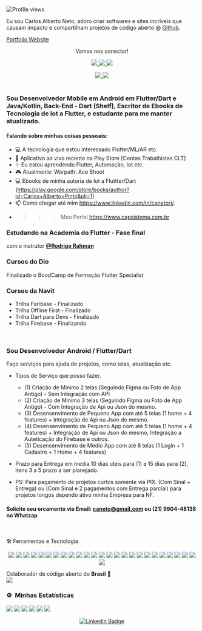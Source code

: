 <link rel="stylesheet" href="../css/social-circles.min.css">
<p align="left"> <img src="https://komarev.com/ghpvc/?username=caneto&color=lightgrey&style=flat" alt="Profile views" /> </p>

<p>Eu sou Carlos Alberto Neto, adoro criar softwares e sites incríveis que causam impacto e compartilham projetos de código aberto @ <a href="https://github.com/caneto">Github</a>.</p>

<p><a href="http://caneto.github.io/">Portfolio Website</a></p>
<p align="center">Vamos nos conectar!</p>
<p align="center">
<a href="https://www.facebook.com/carlos.albertoneto.75">
    <img src="https://img.shields.io/badge/Facebook-1877F2?style=for-the-badge&logo=facebook&logoColor=white" />
</a>
<a href="https://twitter.com/caneto/">
    <img src="https://img.shields.io/badge/Twitter-1DA1F2?style=for-the-badge&logo=twitter&logoColor=white" />
</a>
<a href="https://caneto.github.io/">
    <img src="https://img.shields.io/badge/Portfolio-12100E?style=for-the-badge&logo=medium&logoColor=white" />
</a>
<!--<a href="https://stackoverflow.com/users/12297382/zunairpervaiz">
    <img src="https://img.shields.io/badge/Stack_Overflow-FE7A16?style=for-the-badge&logo=stack-overflow&logoColor=white" />
</a>-->
 </p>

 <div align="center">
   <a  href ="mailto://caneto@gmail.com"><img src="https://img.shields.io/badge/Gmail-D14836?style=for-the-badge&logo=gmail&logoColor=white"</a> 
    <a target="_blank" href="https://github.com/caneto/caneto/blob/main/CV-novo-2024.pdf">
    <img src="https://img.shields.io/badge/curriculum-c?style=for-the-badge&logo=adobe-acrobat-reader&logoColor=white&color=BD0807"/>
  </a>
  </br>
  </br>
</div>

### Sou Desenvolvedor Mobile em Android em Flutter/Dart e Java/Kotlin, Back-End - Dart (Shelf), Escritor de Ebooks de Tecnologia de Iot a Flutter, e estudante para me manter atualizado.

#### Falando sobre minhas coisas pessoais:
- 💻 A tecnologia que estou interessado Flutter/ML/AR etc.
- 📱 Aplicativo ao vivo recente na Play Store [Contas Trabalhistas CLT]
- ✨ Eu estou aprendendo Flutter, Automação, Iot etc.
- 🎮 Atualmente: Warpath: Ace Shoot 
- 💻 Ebooks de minha autoria de Iot a Fluttter/Dart (https://play.google.com/store/books/author?id=Carlos+Alberto+Pinto&pli=1)
- 📫 Como chegar até mim https://www.linkedin.com/in/canetorj/.
- >>> Meu Portal https://www.capsistema.com.br

### Estudando na Academia do Flutter - Fase final

 com o instrutor **[@Rodrigo Rahman](https://br.linkedin.com/in/rodrigo-rahman)** 
 
### Cursos do Dio

 Finalizado o BoodCamp de Formação Flutter Specialist

### Cursos da Navit ###

  - Trilha Faribase - Finalizado 
  - Trilha Offline First - Finalizado
  - Trilha Dart para Devs - Finalizado
  - Trilha Firebase - Finalizando

<br/> 

### Sou Desenvolvedor Android / Flutter/Dart ### 

Faço serviços para ajuda de projetos, como telas, atualização etc.

- Tipos de Serviço que posso fazer.
  - (1) Criação de Minimo 2 telas (Seguindo Figma ou Foto de App Antigo) - Sem Integração com API
  - (2) Criação de Minimo 3 telas (Seguindo Figma ou Foto de App Antigo) - Com Integração de Api ou Json do mesmo.
  - (3) Desensenvimento de Pequeno App com até 5 telas (1 home + 4 features) + Integração de Api ou Json do mesmo.
  - (4) Desensenvimento de Pequeno App com até 5 telas (1 home + 4 features) + Integração de Api ou Json do mesmo, Integração a Auteticação do Firebase e outros.
  - (5) Desensenvimento de Medio App com até 8 telas (1 Login + 1 Cadastro + 1 Home + 4 features)

- Prazo para Entrega em media 10 dias uteis para (1) e 15 dias para (2), itens 3 a 5 prazo a ser planejado.

- PS: Para pagamento de projetos curtos somente via PIX. (Com Sinal + Entrega) ou (Com Sinal e 2 pagamentos com Entrega parcial) para projetos longos dependo ativo minha Empresa para NF.

#### Solicite seu orcamento via Email: caneto@gmail.com ou (21) 9904-48138 no Whatzap ####

<br/>

<p align="left">🛠 Ferramentas e Tecnologia</p>
<div align="center">
<img src="https://img.shields.io/badge/Flutter-02569B?style=for-the-badge&logo=flutter&logoColor=white" />
<img src="https://img.shields.io/badge/Dart-0175C2?style=for-the-badge&logo=dart&logoColor=white" />
<img src="https://img.shields.io/badge/firebase-ffca28?style=for-the-badge&logo=firebase&logoColor=black" />
<img src="https://img.shields.io/badge/Python-FFD43B?style=for-the-badge&logo=python&logoColor=darkgreen" />
<img src="https://img.shields.io/badge/Git-F05032?style=for-the-badge&logo=git&logoColor=white" />
<img src="https://img.shields.io/badge/-GitHub-05122A?style=for-the-badge&logo=github&logoColor=white" />  
<img src="https://img.shields.io/badge/-Docker-05122A?style=for-the-badge&logo=docker&logoColor=white" />  
<img src="https://img.shields.io/badge/-Android%20Studio-32CD32?style=for-the-badge&logo=androidstudio" />  
<img src="https://img.shields.io/badge/-Visual%20Studio%20Code-32CD32?style=for-the-badge&logo=visual-studio-code&logoColor=007ACC" />  
<img src="https://img.shields.io/badge/-Figma-05122A?style=for-the-badge&logo=figma&logoColor=white" />  
<img src="https://img.shields.io/badge/-c++-black?style=for-the-badge&logo=c%2B%2B&logoColor=white" />
<img src="https://img.shields.io/badge/JWT-black?style=for-the-badge&logo=JSON%20web%20tokens" />
<img src="https://img.shields.io/badge/-SQL%20Server-02569B?style=for-the-badge&logo=microsoftsqlserver&logoColor=white" />
<img src="https://img.shields.io/badge/-PostgreSQL-02569B?style=for-the-badge&logo=postgresql&logoColor=white" />  
<img src="https://img.shields.io/badge/-MySQL-02569B?style=for-the-badge&logo=mysql&logoColor=white" /> 
<img src="https://img.shields.io/badge/MariaDB-003545?style=for-the-badge&logo=mariadb&logoColor=white" />
<img src="https://img.shields.io/badge/-SQLite-02569B?style=for-the-badge&logo=sqlite&logoColor=white" />  
<img src="https://img.shields.io/badge/-Windows-0175C2?style=for-the-badge&logo=windows" />
<img src="https://img.shields.io/badge/-Linux-05122A?style=for-the-badge&logo=linux" />
<img src="https://img.shields.io/badge/-Android-0175C2?style=for-the-badge&logo=android" />
<img src="https://img.shields.io/badge/-Node.js-05122A?style=for-the-badge&logo=node.js&logoColor=white" />  
<img src="https://img.shields.io/badge/-PHP-05122A?style=for-the-badge&logo=php&logoColor=white" />  
<img src="https://img.shields.io/badge/chatGPT-74aa9c?style=for-the-badge&logo=openai&logoColor=white" />
<img src="https://img.shields.io/badge/Vivaldi-EF3939?style=for-the-badge&logo=Vivaldi&logoColor=white" />
<img src="https://img.shields.io/badge/Google%20Chrome-4285F4?style=for-the-badge&logo=GoogleChrome&logoColor=white" />
<img src="https://img.shields.io/badge/Edge-0078D7?style=for-the-badge&logo=Microsoft-edge&logoColor=white" />

<!-- <img src="https://img.shields.io/badge/Java-white?style=for-the-badge&
logo=Java&logoColor=black" /> -->
</div>

Colaborador de código aberto do <b>Brasil</b> 💚
<br/>
![](https://visitor-badge-reloaded.herokuapp.com/badge?page_id=caneto&color=red&style=for-the-badge&logo=Github)
<br/>
### ⚙️ &nbsp;Minhas Estatísticas

![](https://github-profile-summary-cards.vercel.app/api/cards/profile-details?username=caneto&theme=nord_bright)
![](https://github-profile-summary-cards.vercel.app/api/cards/stats?username=caneto&theme=nord_bright)
![](https://github-profile-summary-cards.vercel.app/api/cards/productive-time?username=caneto&theme=nord_bright)
![](https://github-profile-summary-cards.vercel.app/api/cards/repos-per-language?username=caneto&theme=nord_bright)
![](https://github-profile-summary-cards.vercel.app/api/cards/most-commit-language?username=caneto&theme=nord_bright)
![](https://github-readme-streak-stats.herokuapp.com?user=caneto&theme=white&locale=pt-br&date_format=j%2Fn%5B%2FY%5D)

   
   <div align="center">

   [![Linkedin Badge](https://img.shields.io/badge/-Carlos%20Alberto-292929?style=flat-square&logo=Linkedin&logoColor=white&link=https://www.linkedin.com/in/canetorj/)](https://www.linkedin.com/in/canetorj/)

   </div>
